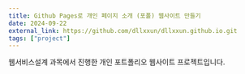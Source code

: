 ```yaml
---
title: Github Pages로 개인 페이지 소개 (포폴) 웹사이트 만들기
date: 2024-09-22
external_link: https://github.com/dllxxun/dllxxun.github.io.git
tags: ["project"]
---
```


웹서비스설계 과목에서 진행한 개인 포트폴리오 웹사이트 프로젝트입니다.

<!--more-->
